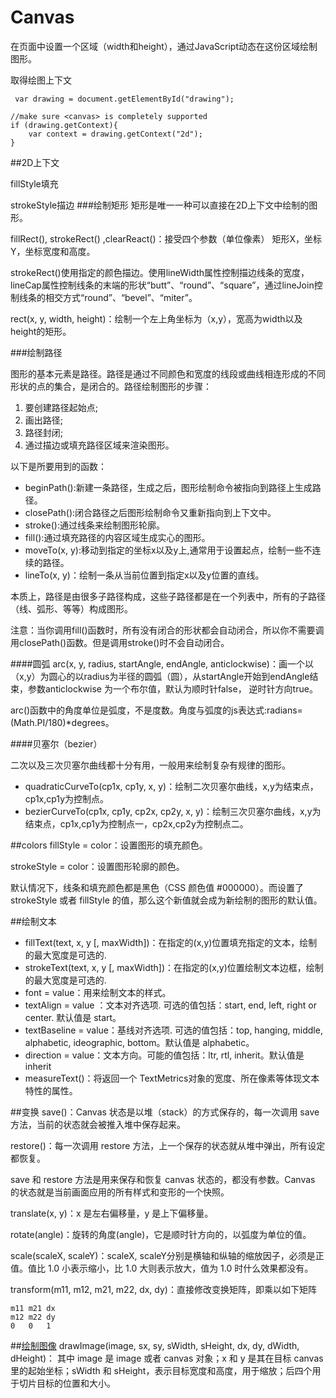 # Canvas

在页面中设置一个区域（width和height），通过JavaScript动态在这份区域绘制图形。

取得绘图上下文
```
 var drawing = document.getElementById("drawing");
              
//make sure <canvas> is completely supported
if (drawing.getContext){
    var context = drawing.getContext("2d");
}                
```

##2D上下文


fillStyle填充

strokeStyle描边
###绘制矩形
矩形是唯一一种可以直接在2D上下文中绘制的图形。

fillRect(), strokeRect() ,clearReact()：接受四个参数（单位像素）
矩形X，坐标Y，坐标宽度和高度。

strokeRect()使用指定的颜色描边。使用lineWidth属性控制描边线条的宽度，lineCap属性控制线条的末端的形状“butt”、“round”、“square”，通过lineJoin控制线条的相交方式“round”、“bevel”、“miter”。

rect(x, y, width, height)：绘制一个左上角坐标为（x,y），宽高为width以及height的矩形。

###绘制路径

图形的基本元素是路径。路径是通过不同颜色和宽度的线段或曲线相连形成的不同形状的点的集合，是闭合的。路径绘制图形的步骤：

1. 要创建路径起始点;
2. 画出路径;
3. 路径封闭;
4. 通过描边或填充路径区域来渲染图形。


以下是所要用到的函数：

+ beginPath():新建一条路径，生成之后，图形绘制命令被指向到路径上生成路径。
+ closePath():闭合路径之后图形绘制命令又重新指向到上下文中。
+ stroke():通过线条来绘制图形轮廓。
+ fill():通过填充路径的内容区域生成实心的图形。
+ moveTo(x, y):移动到指定的坐标x以及y上,通常用于设置起点，绘制一些不连续的路径。
+ lineTo(x, y)：绘制一条从当前位置到指定x以及y位置的直线。

本质上，路径是由很多子路径构成，这些子路径都是在一个列表中，所有的子路径（线、弧形、等等）构成图形。

注意：当你调用fill()函数时，所有没有闭合的形状都会自动闭合，所以你不需要调用closePath()函数。但是调用stroke()时不会自动闭合。

####圆弧
arc(x, y, radius, startAngle, endAngle, anticlockwise)：画一个以（x,y）为圆心的以radius为半径的圆弧（圆），从startAngle开始到endAngle结束，参数anticlockwise 为一个布尔值，默认为顺时针false， 逆时针方向true。

arc()函数中的角度单位是弧度，不是度数。角度与弧度的js表达式:radians=(Math.PI/180)*degrees。

####贝塞尔（bezier）

二次以及三次贝塞尔曲线都十分有用，一般用来绘制复杂有规律的图形。

+ quadraticCurveTo(cp1x, cp1y, x, y)：绘制二次贝塞尔曲线，x,y为结束点，cp1x,cp1y为控制点。
+ bezierCurveTo(cp1x, cp1y, cp2x, cp2y, x, y)：绘制三次贝塞尔曲线，x,y为结束点，cp1x,cp1y为控制点一，cp2x,cp2y为控制点二。

##colors
fillStyle = color：设置图形的填充颜色。

strokeStyle = color：设置图形轮廓的颜色。

默认情况下，线条和填充颜色都是黑色（CSS 颜色值 #000000）。而设置了 strokeStyle 或者 fillStyle 的值，那么这个新值就会成为新绘制的图形的默认值。

##绘制文本
+ fillText(text, x, y [, maxWidth])：在指定的(x,y)位置填充指定的文本，绘制的最大宽度是可选的.
+ strokeText(text, x, y [, maxWidth])：在指定的(x,y)位置绘制文本边框，绘制的最大宽度是可选的.
+ font = value：用来绘制文本的样式。
+ textAlign = value ：文本对齐选项. 可选的值包括：start, end, left, right or center. 默认值是 start。
+ textBaseline = value：基线对齐选项. 可选的值包括：top, hanging, middle, alphabetic, ideographic, bottom。默认值是 alphabetic。
+ direction = value：文本方向。可能的值包括：ltr, rtl, inherit。默认值是 inherit
+ measureText()：将返回一个 TextMetrics对象的宽度、所在像素等体现文本特性的属性。

##变换
save()：Canvas 状态是以堆（stack）的方式保存的，每一次调用 save 方法，当前的状态就会被推入堆中保存起来。

restore()：每一次调用 restore 方法，上一个保存的状态就从堆中弹出，所有设定都恢复。

save 和 restore 方法是用来保存和恢复 canvas 状态的，都没有参数。Canvas 的状态就是当前画面应用的所有样式和变形的一个快照。

translate(x, y)：x 是左右偏移量，y 是上下偏移量。

rotate(angle)：旋转的角度(angle)，它是顺时针方向的，以弧度为单位的值。

scale(scaleX, scaleY)：scaleX, scaleY分别是横轴和纵轴的缩放因子，必须是正值。值比 1.0 小表示缩小，比 1.0 大则表示放大，值为 1.0 时什么效果都没有。

transform(m11, m12, m21, m22, dx, dy)：直接修改变换矩阵，即乘以如下矩阵
```
m11 m21 dx
m12 m22 dy
0 	0 	1
```

##[绘制图像](https://developer.mozilla.org/zh-CN/docs/Web/API/Canvas_API/Tutorial/Using_images)
drawImage(image, sx, sy, sWidth, sHeight, dx, dy, dWidth, dHeight)：
其中 image 是 image 或者 canvas 对象；x 和 y 是其在目标 canvas 里的起始坐标；sWidth 和 sHeight，表示目标宽度和高度，用于缩放；后四个用于切片目标的位置和大小。
 